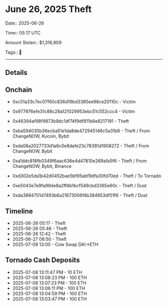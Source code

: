# June 26, 2025 Theft

Date:: 2025-06-26

Time:: 05:17 UTC

Amount Stolen:: $1,316,809

Tags:: 🔑

---

## Details





## Onchain

- 0xc51a33c7ec07f60c836d19bd3385ee98ce20110c - Victim

- 0x977976efe31c88c28a121029953ebc51c552ccc4 - Victim

- 0x46394af98f9973b9dc1df74f9df911b6e8217191 - Theft

- 0xba594035b36ecba51e1da8de472945146c5a31b6 - Theft / From ChangeNOW, Kucoin, Bybit

- 0xda08a2027733d1a6c0e8dafe23c78381d1908272 - Theft / From ChangeNOW, Bybit

- 0xa1ddc818fb0349f6aac636e4d47810e269afa5f6 - Theft / From ChangeNOW, Bybit, Binance

- 0xd302e5da1b42d0452bae5bf95abf9dfa30fd70ed - Theft / To Tornado 

- 0xe5043e7e9fa99de8a2ff4b1bcf549cbd3365e60c - Theft / Dust

- 0xda3884701d7493b6a21673006f4b384953df01f6 - Theft / Dust


## Timeline

- 2025-06-26 05:17 - Theft 
- 2025-06-26 05:46 - Theft 
- 2025-06-26 12:42 - Theft 
- 2025-06-27 06:50 - Theft 
- 2025-07-08 13:00 - Cow Swap DAI->ETH


## Tornado Cash Deposits

- 2025-07-08 13:11:47 PM - 10 ETH
- 2025-07-08 13:08:23 PM - 100 ETH
- 2025-07-08 13:07:23 PM - 100 ETH
- 2025-07-08 13:06:11 PM - 100 ETH
- 2025-07-08 13:04:59 PM - 100 ETH
- 2025-07-08 13:03:47 PM - 100 ETH